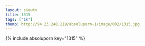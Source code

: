 ```yaml
--- 
layout: sieutv
title: 1315
tags: ["1k"]
thumb: http://94.23.248.219/absoluporn-1/image/002/1315.jpg
---
```

{% include absoluporn key="1315" %} 
